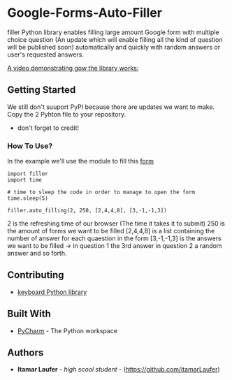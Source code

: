 # Google-Forms-Auto-Filler
filler Python library enables filling large amount Google form with multiple choice question (An update which will enable filling all the kind of question will be published soon) automatically and quickly with random answers or user's requested answers.

[A video demonstrating gow the library works:](https://drive.google.com/file/d/1twdch8YoZePCcT43jwZQOS9OcwnGU90U/view?usp=drivesdk)



## Getting Started

We still don't suuport PyPI because there are updates we want to make.
Copy the 2 Pyhton file to your repository.
* don't forget to credit!

### How To Use?

In the example we'll use the module to fill this [form](https://docs.google.com/forms/d/e/1FAIpQLSf3FklBI3vm6RLWDFqD1r3mRKxhPFbcshL2xOA-ZyFo1l-JOg/viewform)


```
import filler
import time

# time to sleep the code in order to manage to open the form
time.sleep(5)

filler.auto_filling(2, 250, [2,4,4,8], [3,-1,-1,3])
```

2 is the refreshing time of our browser (The time it takes it to submit)
250 is the amount of forms we want to be filled
[2,4,4,8] is a list containing the number of answer for each quaestion in the form
[3,-1,-1,3] is the answers we want to be filled -> in question 1 the 3rd answer in question 2 a random answer and so forth.

## Contributing

* [keyboard Python library](https://pypi.python.org/pypi/keyboard/)


## Built With

* [PyCharm](https://www.jetbrains.com/pycharm/) - The Python workspace


## Authors

* **Itamar Laufer** - *high scool student* - (https://github.com/itamarLaufer)
